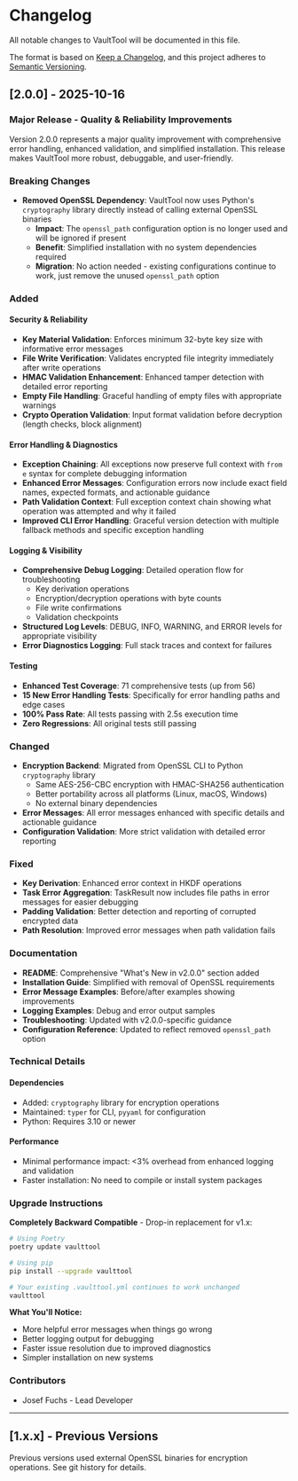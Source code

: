 # Changelog

All notable changes to VaultTool will be documented in this file.

The format is based on [Keep a Changelog](https://keepachangelog.com/en/1.0.0/),
and this project adheres to [Semantic Versioning](https://semver.org/spec/v2.0.0.html).

## [2.0.0] - 2025-10-16

### Major Release - Quality & Reliability Improvements

Version 2.0.0 represents a major quality improvement with comprehensive error handling, enhanced validation, and simplified installation. This release makes VaultTool more robust, debuggable, and user-friendly.

### Breaking Changes

- **Removed OpenSSL Dependency**: VaultTool now uses Python's `cryptography` library directly instead of calling external OpenSSL binaries
  - **Impact**: The `openssl_path` configuration option is no longer used and will be ignored if present
  - **Benefit**: Simplified installation with no system dependencies required
  - **Migration**: No action needed - existing configurations continue to work, just remove the unused `openssl_path` option

### Added

#### Security & Reliability

- **Key Material Validation**: Enforces minimum 32-byte key size with informative error messages
- **File Write Verification**: Validates encrypted file integrity immediately after write operations
- **HMAC Validation Enhancement**: Enhanced tamper detection with detailed error reporting
- **Empty File Handling**: Graceful handling of empty files with appropriate warnings
- **Crypto Operation Validation**: Input format validation before decryption (length checks, block alignment)

#### Error Handling & Diagnostics

- **Exception Chaining**: All exceptions now preserve full context with `from e` syntax for complete debugging information
- **Enhanced Error Messages**: Configuration errors now include exact field names, expected formats, and actionable guidance
- **Path Validation Context**: Full exception context chain showing what operation was attempted and why it failed
- **Improved CLI Error Handling**: Graceful version detection with multiple fallback methods and specific exception handling

#### Logging & Visibility

- **Comprehensive Debug Logging**: Detailed operation flow for troubleshooting
  - Key derivation operations
  - Encryption/decryption operations with byte counts
  - File write confirmations
  - Validation checkpoints
- **Structured Log Levels**: DEBUG, INFO, WARNING, and ERROR levels for appropriate visibility
- **Error Diagnostics Logging**: Full stack traces and context for failures

#### Testing

- **Enhanced Test Coverage**: 71 comprehensive tests (up from 56)
- **15 New Error Handling Tests**: Specifically for error handling paths and edge cases
- **100% Pass Rate**: All tests passing with 2.5s execution time
- **Zero Regressions**: All original tests still passing

### Changed

- **Encryption Backend**: Migrated from OpenSSL CLI to Python `cryptography` library
  - Same AES-256-CBC encryption with HMAC-SHA256 authentication
  - Better portability across all platforms (Linux, macOS, Windows)
  - No external binary dependencies
- **Error Messages**: All error messages enhanced with specific details and actionable guidance
- **Configuration Validation**: More strict validation with detailed error reporting

### Fixed

- **Key Derivation**: Enhanced error context in HKDF operations
- **Task Error Aggregation**: TaskResult now includes file paths in error messages for easier debugging
- **Padding Validation**: Better detection and reporting of corrupted encrypted data
- **Path Resolution**: Improved error messages when path validation fails

### Documentation

- **README**: Comprehensive "What's New in v2.0.0" section added
- **Installation Guide**: Simplified with removal of OpenSSL requirements
- **Error Message Examples**: Before/after examples showing improvements
- **Logging Examples**: Debug and error output samples
- **Troubleshooting**: Updated with v2.0.0-specific guidance
- **Configuration Reference**: Updated to reflect removed `openssl_path` option

### Technical Details

#### Dependencies

- Added: `cryptography` library for encryption operations
- Maintained: `typer` for CLI, `pyyaml` for configuration
- Python: Requires 3.10 or newer

#### Performance

- Minimal performance impact: <3% overhead from enhanced logging and validation
- Faster installation: No need to compile or install system packages

### Upgrade Instructions

**Completely Backward Compatible** - Drop-in replacement for v1.x:

```bash
# Using Poetry
poetry update vaulttool

# Using pip
pip install --upgrade vaulttool

# Your existing .vaulttool.yml continues to work unchanged
vaulttool
```

**What You'll Notice:**

- More helpful error messages when things go wrong
- Better logging output for debugging
- Faster issue resolution due to improved diagnostics
- Simpler installation on new systems

### Contributors

- Josef Fuchs - Lead Developer

---

## [1.x.x] - Previous Versions

Previous versions used external OpenSSL binaries for encryption operations. See git history for details.
